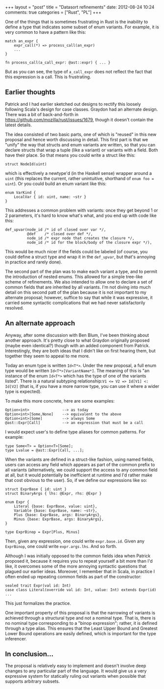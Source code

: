 +++
layout = "post"
title = "Datasort refinements"
date: 2012-08-24 10:24
comments: true
categories = ["Rust", "PL"]
+++

One of the things that is sometimes frustrating in Rust is the
inability to define a type that indicates some subset of enum
variants.  For example, it is very common to have a pattern like this:

    match an_expr {
        expr_call(*) => process_call(an_expr)
        ...
    }

    fn process_call(a_call_expr: @ast::expr) { ... }

But as you can see, the type of `a_call_expr` does not reflect the
fact that this expression is a call.  This is frustrating.

## Earlier thoughts

Patrick and I had earlier sketched out designs to rectify this loosely
following Scala's design for case classes.  Graydon had an alternate
design.  There was a bit of back-and-forth in
<https://github.com/mozilla/rust/issues/1679>, though it doesn't
contain the latest details.

The idea consisted of two basic parts, one of which is "reused" in
this new proposal and hence worth discussing in detail.  This first
part is that we "unify" the way that structs and enum variants are
written, so that you can declare structs that wrap a tuple (like a
variant) or variants with a field.  Both have their place.  So that
means you could write a struct like this:

    struct NodeId(uint)
    
which is effectively a newtype'd (in the Haskell sense) wrapper around
a `uint` (this replaces the current, rather unintuitive, shorthand of
`enum foo = uint`).  Or you could build an enum variant like this:

    enum VarKind {
        LocalVar { id: uint, name: ~str }
    }
    
This addresses a common problem with variants: once they get beyond 1 or
2 parameters, it's hard to know what's what, and you end up with code like
this:

    def_upvar(node_id /* id of closed over var */,
              @def    /* closed over def */,
              node_id /* expr node that creates the closure */,
              node_id /* id for the block/body of the closure expr */),
              
This would be much nicer if the fields could be labeled (of course,
you could define a struct type and wrap it in the `def_upvar`, but
that's annoying in practice and rarely done).

The second part of the plan was to make each variant a type, and to
permit the introduction of nested enums.  This allowed for a simple
tree-like scheme of refinements.  We also intended to allow one to
declare a set of common fields that are inherited by all variants.
I'm not diving into much detail on this second patt of the plan
because it is not important to my alternate proposal; however, suffice
to say that while it was expressive, it carried some syntactic
complications that we had never satisfactorily resolved.

## An alternate approach

Anyway, after some discussion with Ben Blum, I've been thinking about
another approach.  It's pretty close to what Graydon originally
proposed (maybe even identical?) though with an added component from
Patrick.  Interestingly, they are both ideas that I didn't like on
first hearing them, but together they seem to appeal to me more.

Today an enum type is written `Id<T*>`.  Under the new proposal, a
full enum type would be written `Id<T*>[VariantName*]`.  The meaning
of this is "an instance of the enum `Id<T*>` which has the type of one
of the variants listed".  There is a natural subtyping
relationship:`V1 <= V2 => Id[V1] <: Id[V2]` (that is, if you have a
more narrow type, you can use it where a wider type is expected).

To make this more concrete, here are some examples:

    Option<int>               --> as today
    Option<int>[Some,None]    --> equivalent to the above
    Option<int>[Some]         --> always Some
    @ast::Expr[Call]          --> an expression that must be a call

I would expect user's to define type aliases for common patterns.  For
example:

    type Some<T> = Option<T>[Some];
    type Lvalue = @ast::Expr[Call, ...];

When the variants are defined in a struct-like fashion, using named
fields, users can access any field which appears as part of the common
prefix to all variants (alternatively, we could support the access to
any common field at all, but it would potentially be inefficient at
runtime and I'd rather make that cost obvious to the user).  So, if we
define our expressions like so:

    struct ExprBase { id: uint }
    struct BinaryArgs { lhs: @Expr, rhs: @Expr }
    
    enum Expr {
        Literal {base: ExprBase, value: uint},
        Variable {base: ExprBase, name: ~str},
        Plus {base: ExprBase, args: BinaryArgs},
        Minus {base: ExprBase, args: BinaryArgs},
    }
    
    type ExprBinop = Expr[Plus, Minus]
    
Then, given any expression, one could write `expr.base.id`.  Given
any `ExprBinop`, one could write `expr.args.lhs`.  And so forth.

Although I was initially opposed to the common fields idea when
Patrick proposed it, because it requires you to repeat yourself a bit
more than I'd like, it overcomes some of the more annoying syntactic
questions that plagued our earlier ideas.  Moreover, I remember that
in Scala, in practice I often ended up repeating common fields as
part of the constructor:

    sealed trait Expr(val id: Int)
    case class Literal(override val id: Int, value: Int) extends Expr(id)
    ...

This just formalizes the practice.

One important property of this proposal is that the narrowing of
variants is achieved through a structural type and not a nominal type.
That is, there is no nominal type corresponding to a "binop
expression"; rather, it is defined through a type alias.  This ensures
that the Least Upper Bound and Greatest Lower Bound operations are
easily defined, which is important for the type inferencer.

## In conclusion...

The proposal is relatively easy to implement and doesn't involve deep
changes to any particular part of the language.  It would give us a
very expressive system for statically ruling out variants when
possible that supports arbitrary subsets.


